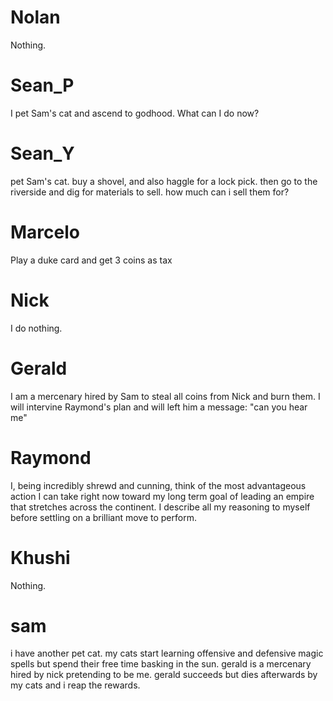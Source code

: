 # Nolan

Nothing.

# Sean_P

I pet Sam's cat and ascend to godhood. What can I do now?

# Sean_Y

pet Sam's cat. buy a shovel, and also haggle for a lock pick. then go to the riverside and dig for materials to sell. how much can i sell them for?

# Marcelo

Play a duke card and get 3 coins as tax

# Nick

I do nothing.

# Gerald

I am a mercenary hired by Sam to steal all coins from Nick and burn them. I will intervine Raymond's plan and will left him a message: "can you hear me"

# Raymond

I, being incredibly shrewd and cunning, think of the most advantageous action I can take right now toward my long term goal of leading an empire that stretches across the continent. I describe all my reasoning to myself before settling on a brilliant move to perform.

# Khushi

Nothing.

# sam

i have another pet cat. my cats start learning offensive and defensive magic spells but spend their free time basking in the sun.
gerald is a mercenary hired by nick pretending to be me. gerald succeeds but dies afterwards by my cats and i reap the rewards.
